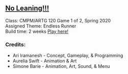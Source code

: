 
## [No Leaning!!!](https://thisisteamswag.github.io/no-leaning-game/endless_runner.html)  
Class: CMPM/ARTG 120 Game 1 of 2, Spring 2020  
Assigned Theme: Endless Runner  
Build time: 2 weeks
[Play here!](https://thisisteamswag.github.io/no-leaning-game/endless_runner.html)  

### Credits:
- Ari Iramanesh - Concept, Gameplay, & Programming  
- Aurelia Swift - Animation & Art  
- Simone Barie  - Animation, Art, Sound, & Menu  
